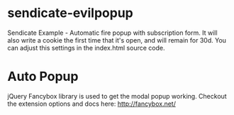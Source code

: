 sendicate-evilpopup
===================

Sendicate Example - Automatic fire popup with subscription form.
It will also write a cookie the first time that it's open, and will remain for 30d. You can adjust this settings in the index.html source code.


# Auto Popup
jQuery Fancybox library is used to get the modal popup working.
Checkout the extension options and docs here: http://fancybox.net/